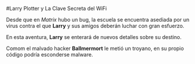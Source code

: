 
#Larry Plotter y La Clave Secreta del WiFi

Desde que en *Matrix* hubo un bug, la escuela se encuentra asediada por un virus
contra el que **Larry** y sus amigos deberán luchar con gran esfuerzo.

En esta aventura, **Larry** se enterará de nuevos detalles sobre su destino.

Comom el malvado hacker **Ballmermort** le metió un troyano,
en su propio código podría esconderse malware.
